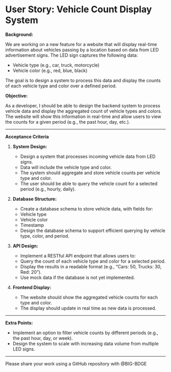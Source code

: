 # User Story: Vehicle Count Display System

**Background:**

We are working on a new feature for a website
that will display real-time information about vehicles passing by a location based on data from LED advertisement signs.
The LED sign captures the following data:

- Vehicle type (e.g., car, truck, motorcycle)
- Vehicle color (e.g., red, blue, black)

The goal is
to design a system to process this data and display the counts of each vehicle type and color over a defined period.

**Objective:**

As a developer,
I should be able to design the backend system to process vehicle data
and display the aggregated count of vehicle types and colors.
The website will show this information in real-time and allow users to view the counts for a given period
(e.g., the past hour, day, etc.).

---

**Acceptance Criteria**

1. **System Design:**
    - Design a system that processes incoming vehicle data from LED signs.
    - Data will include the vehicle type and color.
    - The system should aggregate and store vehicle counts per vehicle type and color.
    - The user should be able to query the vehicle count for a selected period (e.g., hourly, daily).
2. **Database Structure:**
    - Create a database schema to store vehicle data, with fields for:
    - Vehicle type
    - Vehicle color
    - Timestamp
    - Design the database schema to support efficient querying by vehicle type, color, and period.

3. **API Design:**
   - Implement a RESTful API endpoint that allows users to:
   - Query the count of each vehicle type and color for a selected period.
   - Display the results in a readable format (e.g., “Cars: 50, Trucks: 30, Red: 20”).
   - Use mock data if the database is not yet implemented.

4. **Frontend Display:**

   - The website should show the aggregated vehicle counts for each type and color. 
   - The display should update in real time as new data is processed.

---

**Extra Points:**

- Implement an option to filter vehicle counts by different periods (e.g., the past hour, day, or week). 
- Design the system to scale with increasing data volume from multiple LED signs.

---

Please share your work using a GitHub repository with @BIG-BDGE